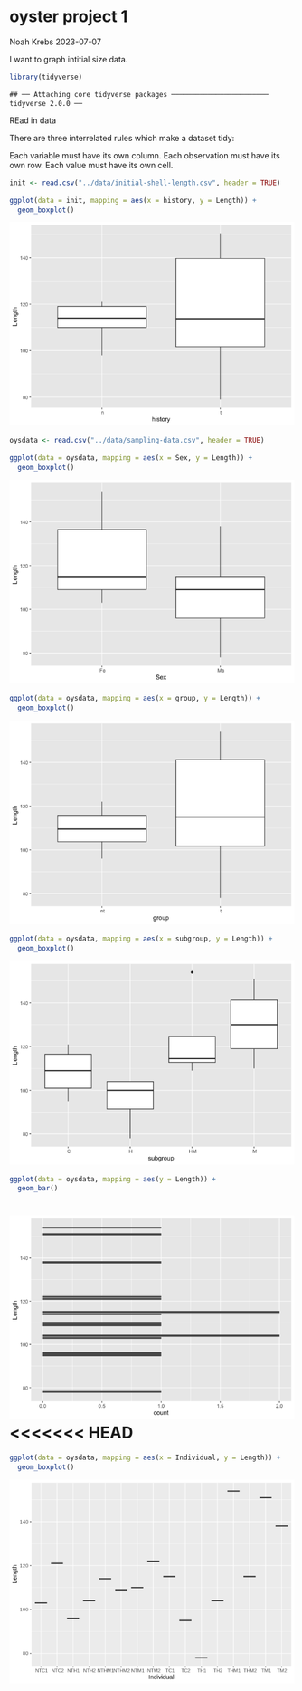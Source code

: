 oyster project 1
================
Noah Krebs
2023-07-07

I want to graph intitial size data.

``` r
library(tidyverse)
```

    ## ── Attaching core tidyverse packages ──────────────────────── tidyverse 2.0.0 ──


REad in data

There are three interrelated rules which make a dataset tidy:

Each variable must have its own column. Each observation must have its
own row. Each value must have its own cell.

``` r
init <- read.csv("../data/initial-shell-length.csv", header = TRUE)
```

``` r
ggplot(data = init, mapping = aes(x = history, y = Length)) + 
  geom_boxplot()
```

![](03-oyster-project_files/figure-gfm/unnamed-chunk-3-1.png)<!-- -->

``` r
oysdata <- read.csv("../data/sampling-data.csv", header = TRUE)
```

``` r
ggplot(data = oysdata, mapping = aes(x = Sex, y = Length)) + 
  geom_boxplot()
```

![](03-oyster-project_files/figure-gfm/unnamed-chunk-5-1.png)<!-- -->

``` r
ggplot(data = oysdata, mapping = aes(x = group, y = Length)) + 
  geom_boxplot()
```

![](03-oyster-project_files/figure-gfm/unnamed-chunk-6-1.png)<!-- -->

``` r
ggplot(data = oysdata, mapping = aes(x = subgroup, y = Length)) + 
  geom_boxplot()
```

![](03-oyster-project_files/figure-gfm/unnamed-chunk-7-1.png)<!-- -->

``` r
ggplot(data = oysdata, mapping = aes(y = Length)) + 
  geom_bar()
```

![](03-oyster-project_files/figure-gfm/unnamed-chunk-8-1.png)<!-- -->
<<<<<<< HEAD
=======

``` r
ggplot(data = oysdata, mapping = aes(x = Individual, y = Length)) + 
  geom_boxplot()
```

![](03-oyster-project_files/figure-gfm/unnamed-chunk-9-1.png)<!-- -->

